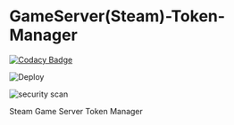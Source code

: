 # GameServer(Steam)-Token-Manager #

[![Codacy Badge](https://api.codacy.com/project/badge/Grade/37ae59b6b502460f984d5795e516d632)](https://app.codacy.com/gh/alix1383/GM-Token-Manager?utm_source=github.com&utm_medium=referral&utm_content=alix1383/GM-Token-Manager&utm_campaign=Badge_Grade_Settings)

![Deploy](https://github.com/alix1383/GM-Token-Manager/actions/workflows/Deploy.yml/badge.svg)

![security scan](https://github.com/alix1383/GM-Token-Manager/actions/workflows/security_scan.yml/badge.svg)


Steam Game Server Token Manager
